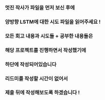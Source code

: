 ### 멋진 작사가 파일을 먼저 보신 후에  
### 양방향 LSTM에 대한 시도 파일을 읽어주세요 ! 

### 모든 회고 내용과 시도들 + 공부한 내용들은 
### 해당 프로젝트를 진행하면서 작성했기에 
### 하단에 작성되어있습니다 

### 리드미를 작성할 시간이 없어서 
### 제출 뒤에 작성해보도록 하겠습니다 !
